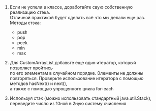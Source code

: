 
1. Если не успели в классе, доработайте свую собственную реализацию стэка.  
   Отличной практикой будет сделать всё что мы делали еще раз.
   Методы стэка:
   - push
   - pop
   - peek
   - min
   - max
   
2. Для CustomArrayList добавьте еще один итератор, который позволяет пройтись  
   по его элементам в случайном порядке. Элементы не должны повторяться.
   Проверьте использование итератора с помощью методов hasNext() и next(),  
   а также с помощью упрощенного цикла for-each
   
3. Используя стэк (можно использовать стандартный java.util.Stack),  
   переведите число из 10ной в 2ную систему счисления